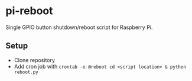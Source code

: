 # pi-reboot
Single GPIO button shutdown/reboot script for Raspberry Pi.

## Setup
- Clone repository
- Add cron job with `crontab -e`: `@reboot cd <script location> & python reboot.py`
